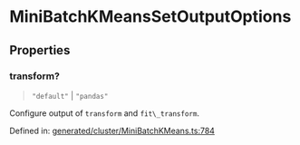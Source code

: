# MiniBatchKMeansSetOutputOptions

## Properties

### transform?

> `"default"` \| `"pandas"`

Configure output of `transform` and `fit\_transform`.

Defined in:  [generated/cluster/MiniBatchKMeans.ts:784](https://github.com/transitive-bullshit/scikit-learn-ts/blob/b59c1ff/packages/sklearn/src/generated/cluster/MiniBatchKMeans.ts#L784)
